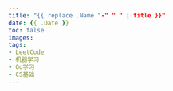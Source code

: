 ```yaml
---
title: "{{ replace .Name "-" " " | title }}"
date: {{ .Date }}
toc: false
images:
tags:
- LeetCode
- 机器学习
- Go学习
- CS基础
---
```


